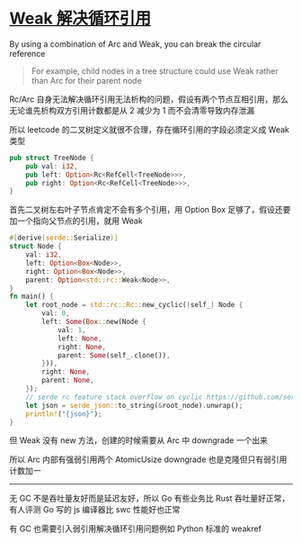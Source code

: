 # [Weak 解决循环引用](/2023/07/how_rc_arc_handle_circular_refs.md)

By using a combination of Arc and Weak, you can break the circular reference

> For example, child nodes in a tree structure could use Weak rather than Arc for their parent node

Rc/Arc 自身无法解决循环引用无法析构的问题，假设有两个节点互相引用，那么无论谁先析构双方引用计数都是从 2 减少为 1 而不会清零导致内存泄漏

所以 leetcode 的二叉树定义就很不合理，存在循环引用的字段必须定义成 Weak 类型

```rust
pub struct TreeNode {
    pub val: i32,
    pub left: Option<Rc<RefCell<TreeNode>>>,
    pub right: Option<Rc<RefCell<TreeNode>>>,
}
```

首先二叉树左右叶子节点肯定不会有多个引用，用 Option Box 足够了，假设还要加一个指向父节点的引用，就用 Weak

```rust
#[derive(serde::Serialize)]
struct Node {
    val: i32,
    left: Option<Box<Node>>,
    right: Option<Box<Node>>,
    parent: Option<std::rc::Weak<Node>>,
}
fn main() {
    let root_node = std::rc::Rc::new_cyclic(|self_| Node {
        val: 0,
        left: Some(Box::new(Node {
            val: 1,
            left: None,
            right: None,
            parent: Some(self_.clone()),
        })),
        right: None,
        parent: None,
    });
    // serde rc feature stack overflow on cyclic https://github.com/serde-rs/serde/issues/2543
    let json = serde_json::to_string(&root_node).unwrap();
    println!("{json}");
}
```

但 Weak 没有 new 方法，创建的时候需要从 Arc 中 downgrade 一个出来

所以 Arc 内部有强弱引用两个 AtomicUsize downgrade 也是克隆但只有弱引用计数加一

---

无 GC 不是吞吐量友好而是延迟友好，所以 Go 有些业务比 Rust 吞吐量好正常，有人评测 Go 写的 js 编译器比 swc 性能好也正常

有 GC 也需要引入弱引用解决循环引用问题例如 Python 标准的 weakref
